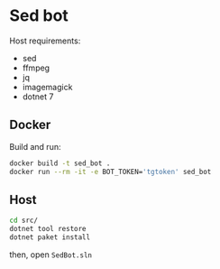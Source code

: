 # Sed bot

Host requirements:

* sed
* ffmpeg
* jq
* imagemagick
* dotnet 7

## Docker

Build and run:

```bash
docker build -t sed_bot .
docker run --rm -it -e BOT_TOKEN='tgtoken' sed_bot
```

## Host

```bash
cd src/
dotnet tool restore
dotnet paket install
```

then, open `SedBot.sln`
